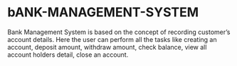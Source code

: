# bANK-MANAGEMENT-SYSTEM
Bank Management System is based on the concept of recording customer’s account details. Here the user can perform all the tasks like creating an account, deposit amount, withdraw amount, check balance, view all account holders detail, close an account.
